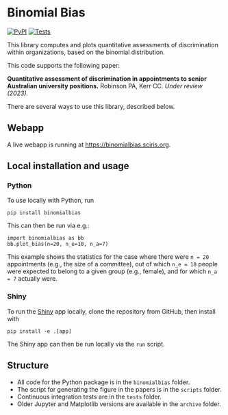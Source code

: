 # Binomial Bias

[![PyPI](https://badgen.net/pypi/v/binomialbias/?color=blue)](https://pypi.org/project/binomialbias)
[![Tests](https://github.com/thekerrlab/binomialbias/actions/workflows/tests.yaml/badge.svg)](https://github.com/thekerrlab/binomialbias/actions/workflows/tests.yaml?query=workflow)

This library computes and plots quantitative assessments of discrimination within organizations, based on the binomial distribution.

This code supports the following paper:

**Quantitative assessment of discrimination in appointments to senior Australian university positions.** Robinson PA, Kerr CC. *Under review (2023).*

There are several ways to use this library, described below.


## Webapp

A live webapp is running at https://binomialbias.sciris.org.


## Local installation and usage

### Python

To use locally with Python, run

    pip install binomialbias

This can then be run via e.g.:

    import binomialbias as bb
    bb.plot_bias(n=20, n_e=10, n_a=7)

This example shows the statistics for the case where there were `n = 20` appointments (e.g., the size of a committee), out of which `n_e = 10` people were expected to belong to a given group (e.g., female), and for which `n_a = 7` actually were.

### Shiny

To run the [Shiny](https://shiny.posit.co/py/) app locally, clone the repository from GitHub, then install with

    pip install -e .[app]

The Shiny app can then be run locally via the `run` script.


## Structure

- All code for the Python package is in the `binomialbias` folder.
- The script for generating the figure in the papers is in the `scripts` folder.
- Continuous integration tests are in the `tests` folder.
- Older Jupyter and Matplotlib versions are available in the `archive` folder.